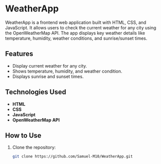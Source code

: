 # WeatherApp

WeatherApp is a frontend web application built with HTML, CSS, and JavaScript. It allows users to check the current weather for any city using the OpenWeatherMap API. The app displays key weather details like temperature, humidity, weather conditions, and sunrise/sunset times.

## Features

- Display current weather for any city.
- Shows temperature, humidity, and weather condition.
- Displays sunrise and sunset times.

## Technologies Used

- **HTML**
- **CSS**
- **JavaScript**
- **OpenWeatherMap API**

## How to Use

1. Clone the repository:
   ```bash
   git clone https://github.com/Samuel-M10/WeatherApp.git
